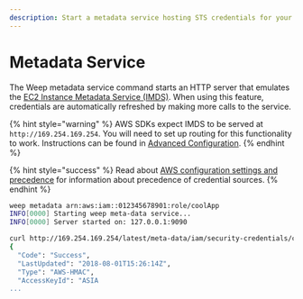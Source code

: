 ```yaml
---
description: Start a metadata service hosting STS credentials for your role requested
---
```


# Metadata Service

The Weep metadata service command starts an HTTP server that emulates the [EC2 Instance Metadata Service \(IMDS\)](https://docs.aws.amazon.com/AWSEC2/latest/UserGuide/ec2-instance-metadata.html). When using this feature, credentials are automatically refreshed by making more calls to the service.

{% hint style="warning" %}
AWS SDKs expect IMDS to be served at `http://169.254.169.254`. You will need to set up routing for this functionality to work. Instructions can be found in [Advanced Configuration](../advanced-configuration/#setup-routing-for-metadata-proxy).
{% endhint %}

{% hint style="success" %}
Read about [AWS configuration settings and precedence](https://docs.aws.amazon.com/cli/latest/userguide/cli-configure-quickstart.html#cli-configure-quickstart-precedence) for information about precedence of credential sources.
{% endhint %}

```bash
weep metadata arn:aws:iam::012345678901:role/coolApp
INFO[0000] Starting weep meta-data service...
INFO[0000] Server started on: 127.0.0.1:9090

curl http://169.254.169.254/latest/meta-data/iam/security-credentials/coolApp
{
  "Code": "Success",
  "LastUpdated": "2018-08-01T15:26:14Z",
  "Type": "AWS-HMAC",
  "AccessKeyId": "ASIA
...
```

